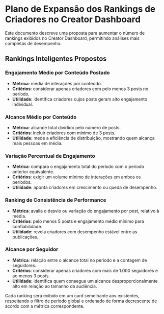 # Plano de Expansão dos Rankings de Criadores no Creator Dashboard

Este documento descreve uma proposta para aumentar o número de rankings exibidos no Creator Dashboard, permitindo análises mais completas de desempenho.

## Rankings Inteligentes Propostos

### Engajamento Médio por Conteúdo Postado
- **Métrica**: média de interações por conteúdo.
- **Critérios**: considerar apenas criadores com pelo menos 3 posts no período.
- **Utilidade**: identifica criadores cujos posts geram alto engajamento individual.

### Alcance Médio por Conteúdo
- **Métrica**: alcance total dividido pelo número de posts.
- **Critérios**: incluir criadores com mínimo de 3 posts.
- **Utilidade**: mede a eficiência de distribuição, mostrando quem alcança mais pessoas em média.

### Variação Percentual de Engajamento
- **Métrica**: compara o engajamento total do período com o período anterior equivalente.
- **Critérios**: exigir um volume mínimo de interações em ambos os períodos.
- **Utilidade**: aponta criadores em crescimento ou queda de desempenho.

### Ranking de Consistência de Performance
- **Métrica**: avalia o desvio ou variação do engajamento por post, relativo à média.
- **Critérios**: pelo menos 5 posts e engajamento médio mínimo para confiabilidade.
- **Utilidade**: revela criadores com desempenho estável entre as publicações.

### Alcance por Seguidor
- **Métrica**: relação entre o alcance total no período e a contagem de seguidores.
- **Critérios**: considerar apenas criadores com mais de 1.000 seguidores e ao menos 3 posts.
- **Utilidade**: identifica quem consegue um alcance desproporcionalmente alto em relação ao tamanho da audiência.

Cada ranking será exibido em um card semelhante aos existentes, respeitando o filtro de período global e ordenado de forma decrescente de acordo com a métrica correspondente.
